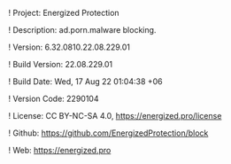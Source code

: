 ! Project: Energized Protection

! Description: ad.porn.malware blocking.

! Version: 6.32.0810.22.08.229.01

! Build Version: 22.08.229.01

! Build Date: Wed, 17 Aug 22 01:04:38 +06

! Version Code: 2290104

! License: CC BY-NC-SA 4.0, https://energized.pro/license

! Github: https://github.com/EnergizedProtection/block

! Web: https://energized.pro

